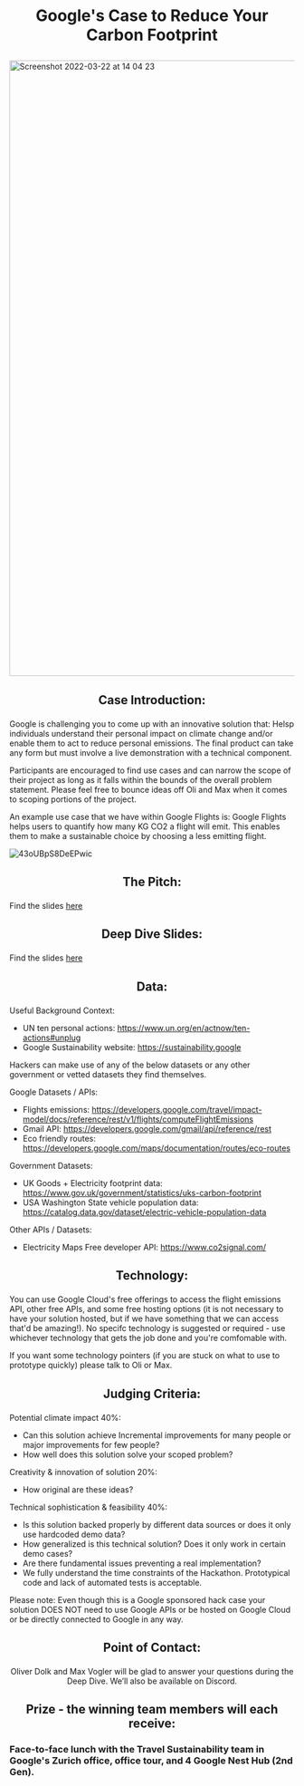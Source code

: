 # <p align="center"> Google's Case to Reduce Your Carbon Footprint </p>

<img width="1087" alt="Screenshot 2022-03-22 at 14 04 23" src="https://user-images.githubusercontent.com/120366987/226636435-05ac2641-90b6-4bf1-ac7a-8508f43d12bd.png">

## <p align="center"> Case Introduction: </p>

Google is challenging you to come up with an innovative solution that: Helsp individuals understand their personal impact on climate change and/or enable them to act to reduce personal emissions. The final product can take any form but must involve a live demonstration with a technical component.

Participants are encouraged to find use cases and can narrow the scope of their project as long as it falls within the bounds of the overall problem statement. Please feel free to bounce ideas off Oli and Max when it comes to scoping portions of the project. 

An example use case that we have within Google Flights is: Google Flights helps users to quantify how many KG CO2 a flight will emit. This enables them to make a sustainable choice by choosing a less emitting flight.

![43oUBpS8DeEPwic](https://user-images.githubusercontent.com/128406087/226878726-68a8d32e-43d2-4aee-8975-579ec378fbc9.png)


## <p align="center"> The Pitch: </p>

Find the slides [here](https://github.com/START-Hack/GOOGLE_STARTHACK23/blob/dbebab07f5d1279ee5cafecaa94593443a731472/case%20presentation.pdf)

## <p align="center"> Deep Dive Slides: </p>

Find the slides [here](https://github.com/START-Hack/GOOGLE_STARTHACK23/blob/main/START%20Hack%20Deep%20Dive%20Google%20Sustainability.pdf)

## <p align="center"> Data: </p>

Useful Background Context:
- UN ten personal actions: https://www.un.org/en/actnow/ten-actions#unplug
- Google Sustainability website: https://sustainability.google

Hackers can make use of any of the below datasets or any other government or vetted datasets they find themselves.

Google Datasets / APIs:
- Flights emissions: https://developers.google.com/travel/impact-model/docs/reference/rest/v1/flights/computeFlightEmissions
- Gmail API: https://developers.google.com/gmail/api/reference/rest
- Eco friendly routes: https://developers.google.com/maps/documentation/routes/eco-routes

Government Datasets:
- UK Goods + Electricity footprint data: https://www.gov.uk/government/statistics/uks-carbon-footprint
- USA Washington State vehicle population data: https://catalog.data.gov/dataset/electric-vehicle-population-data

Other APIs / Datasets:
- Electricity Maps Free developer API: https://www.co2signal.com/

## <p align="center"> Technology: </p>

You can use Google Cloud's free offerings to access the flight emissions API, other free APIs, and some free hosting options (it is not necessary to have your solution hosted, but if we have something that we can access that'd be amazing!). No specifc technology is suggested or required - use whichever technology that gets the job done and you're comfomable with.

If you want some technology pointers (if you are stuck on what to use to prototype quickly) please talk to Oli or Max.

## <p align="center"> Judging Criteria: </p>

Potential climate impact 40%:
-	Can this solution achieve Incremental improvements for many people or major improvements for few people? 
-	How well does this solution solve your scoped problem?
	
Creativity & innovation of solution 20%: 
-	How original are these ideas?

Technical sophistication & feasibility 40%: 
-	Is this solution backed properly by different data sources or does it only use hardcoded demo data? 
-	How generalized is this technical solution? Does it only work in certain demo cases? 
-	Are there fundamental issues preventing a real implementation? 
-	We fully understand the time constraints of the Hackathon. Prototypical code and lack of automated tests is acceptable.

Please note: Even though this is a Google sponsored hack case your solution DOES NOT need to use Google APIs or be hosted on Google Cloud or be directly connected to Google in any way.

## <p align="center"> Point of Contact: </p>

<p align="center"> Oliver Dolk and Max Vogler will be glad to answer your questions during the Deep Dive. We’ll also be available on Discord. </p>


## <p align="center"> Prize - the winning team members will each receive: </p>

### Face-to-face lunch with the Travel Sustainability team in Google's Zurich office, office tour, and 4 Google Nest Hub (2nd Gen).
